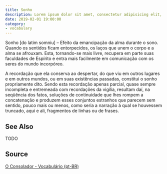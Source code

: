 ```yaml
---
title: Sonho
description: Lorem ipsum dolor sit amet, consectetur adipisicing elit, sed do eiusmod tempor incididunt ut labore et dolore magna aliqua.  TODO
date: 2019-02-01 19:00:00
category:
- vocabulary
---
```


Sonho [do latim somniu] – Efeito da emancipação da alma durante o sono. Quando os sentidos ficam entorpecidos, os laços que unem o corpo e a alma se afrouxam. Esta, tornando-se mais livre, recupera em parte suas faculdades de Espírito e entra mais facilmente em comunicação com os seres do mundo incorpóreo.

A recordação que ela conserva ao despertar, do que viu em outros lugares e em outros mundos, ou em suas existências passadas, constitui o sonho propriamente dito. Sendo esta recordação apenas parcial, quase sempre incompleta e entremeada com recordações da vigília, resultam daí, na seqüência dos fatos, soluções de continuidade que lhes rompem a concatenação e produzem esses conjuntos estranhos que parecem sem sentido, pouco mais ou menos, como seria a narração à qual se houvessem truncado, aqui e ali, fragmentos de linhas ou de frases.

## See Also
TODO

## Source
[O Consolador - Vocabulário (pt-BR)](http://www.oconsolador.com.br/linkfixo/vocabulario/principal.html)
